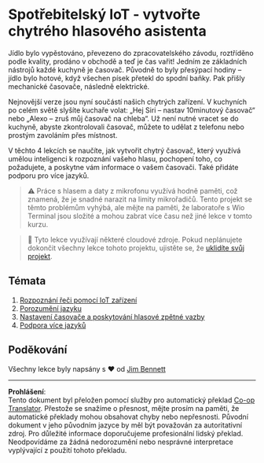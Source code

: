 <!--
CO_OP_TRANSLATOR_METADATA:
{
  "original_hash": "5de7dc1e2ddc402d415473bb795568d4",
  "translation_date": "2025-08-27T21:02:16+00:00",
  "source_file": "6-consumer/README.md",
  "language_code": "cs"
}
-->
# Spotřebitelský IoT - vytvořte chytrého hlasového asistenta

Jídlo bylo vypěstováno, převezeno do zpracovatelského závodu, roztříděno podle kvality, prodáno v obchodě a teď je čas vařit! Jedním ze základních nástrojů každé kuchyně je časovač. Původně to byly přesýpací hodiny – jídlo bylo hotové, když všechen písek přetekl do spodní baňky. Pak přišly mechanické časovače, následně elektrické.

Nejnovější verze jsou nyní součástí našich chytrých zařízení. V kuchyních po celém světě slyšíte kuchaře volat: „Hej Siri – nastav 10minutový časovač“ nebo „Alexo – zruš můj časovač na chleba“. Už není nutné vracet se do kuchyně, abyste zkontrolovali časovač, můžete to udělat z telefonu nebo prostým zavoláním přes místnost.

V těchto 4 lekcích se naučíte, jak vytvořit chytrý časovač, který využívá umělou inteligenci k rozpoznání vašeho hlasu, pochopení toho, co požadujete, a poskytne vám informace o vašem časovači. Také přidáte podporu pro více jazyků.

> ⚠️ Práce s hlasem a daty z mikrofonu využívá hodně paměti, což znamená, že je snadné narazit na limity mikrořadičů. Tento projekt se těmto problémům vyhýbá, ale mějte na paměti, že laboratoře s Wio Terminal jsou složité a mohou zabrat více času než jiné lekce v tomto kurzu.

> 💁 Tyto lekce využívají některé cloudové zdroje. Pokud neplánujete dokončit všechny lekce tohoto projektu, ujistěte se, že [uklidíte svůj projekt](../clean-up.md).

## Témata

1. [Rozpoznání řeči pomocí IoT zařízení](./lessons/1-speech-recognition/README.md)
1. [Porozumění jazyku](./lessons/2-language-understanding/README.md)
1. [Nastavení časovače a poskytování hlasové zpětné vazby](./lessons/3-spoken-feedback/README.md)
1. [Podpora více jazyků](./lessons/4-multiple-language-support/README.md)

## Poděkování

Všechny lekce byly napsány s ♥️ od [Jim Bennett](https://GitHub.com/JimBobBennett)

---

**Prohlášení**:  
Tento dokument byl přeložen pomocí služby pro automatický překlad [Co-op Translator](https://github.com/Azure/co-op-translator). Přestože se snažíme o přesnost, mějte prosím na paměti, že automatické překlady mohou obsahovat chyby nebo nepřesnosti. Původní dokument v jeho původním jazyce by měl být považován za autoritativní zdroj. Pro důležité informace doporučujeme profesionální lidský překlad. Neodpovídáme za žádná nedorozumění nebo nesprávné interpretace vyplývající z použití tohoto překladu.